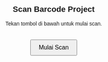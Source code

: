 <!DOCTYPE html>
<html>
<head>
  <meta charset="UTF-8">
  <title>Scan Barcode Project</title>
  <script src="https://unpkg.com/html5-qrcode" type="text/javascript"></script>
  <style>
    body {
      font-family: sans-serif;
      text-align: center;
      padding: 20px;
    }
    #reader {
      width: 300px;
      margin: auto;
      display: none;
    }
    #start-btn {
      padding: 10px 20px;
      font-size: 16px;
      margin-top: 20px;
    }
  </style>
</head>
<body>
  <h2>Scan Barcode Project</h2>
  <p>Tekan tombol di bawah untuk mulai scan.</p>
  <button id="start-btn">Mulai Scan</button>
  <div id="reader"></div>

  <script>
    document.getElementById("start-btn").addEventListener("click", function () {
      const readerDiv = document.getElementById("reader");
      readerDiv.style.display = "block";
      this.style.display = "none"; // sembunyikan tombol

      const html5QrCode = new Html5Qrcode("reader");

      html5QrCode.start(
        { facingMode: "environment" },
        { fps: 10, qrbox: 250 },
        (decodedText) => {
          if (!window.scanned) {
            window.scanned = true;

            // Salin hasil scan
            navigator.clipboard.writeText(decodedText)
              .then(() => {
                console.log("Tersalin:", decodedText);
              })
              .catch(err => {
                alert("Gagal menyalin: " + err);
              });

            // Redirect setelah delay
            setTimeout(() => {
              const targetURL = `http://52.74.69.49/admin/#/admin/orderprojectscan?code=${encodeURIComponent(decodedText)}`;
              window.location.href = targetURL;
            }, 1000);
          }
        },
        (errorMessage) => {
          // bisa tampilkan pesan error kalau mau
        }
      );
    });
  </script>
</body>
</html>

